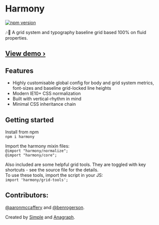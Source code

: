 # Harmony

[![npm version](https://badge.fury.io/js/harmony.svg)](https://www.npmjs.com/package/harmony)

🎶🙌 A grid system and typography baseline grid based 100% on fluid properties.

<h2><a href="https://harmony-demo.netlify.com">View demo &rsaquo;</a></h2>

## Features

- Highly customisable global config for body and grid system metrics, font-sizes and baseline grid-locked line heights
- Modern IE10+ CSS normalization
- Built with vertical-rhythm in mind
- Minimal CSS inheritance chain

## Getting started

Install from npm<br>
`npm i harmony`

Import the harmony mixin files:<br>
`@import "harmony/normalize";`<br>
`@import "harmony/core";`

Also included are some helpful grid tools.
They are toggled with key shortcuts - see the source file for the details.<br>
To use these tools, import the script in your JS:<br>
`import 'harmony/grid-tools';`

## Contributors:
[@aaronmccaffery](https://github.com/aaronmccaffery) and [@benrogerson](https://twitter.com/benrogerson).

Created by [Simple](https://simple.com.au/) and [Anagraph](https://anagraph.com.au/).
